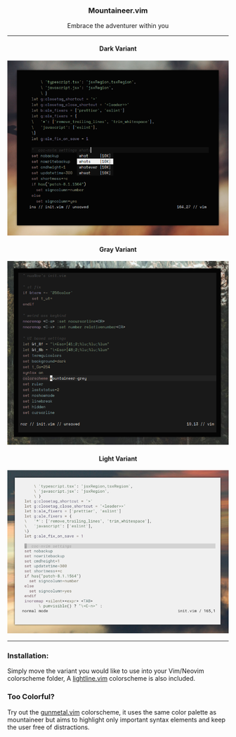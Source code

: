 <h3 align="center">Mountaineer.vim</h2>
<p align="center">Embrace the adventurer within you</p>
<hr />

<h4 align="center">Dark Variant</h4>

<p align="center"

![img](scrots/2020-08-28_11-24-06.png)

</p>

<h4 align="center">Gray Variant</h4>

<p align="center"

![img](scrots/2020-08-28_11-29-54.png)

</p>

<h4 align="center">Light Variant</h4>

<p align="center"

![img](scrots/what.png)

</p>

</p>

***

### Installation:
Simply move the variant you would like to use into your Vim/Neovim colorscheme folder, A [lightline.vim](https://github.com/itchyny/lightline.vim) colorscheme is also included.

### Too Colorful?
Try out the [gunmetal.vim](https://github.com/co1ncidence/gunmetal) colorscheme, it uses the same color palette as mountaineer but aims to highlight only important syntax elements and keep the user free of distractions.
